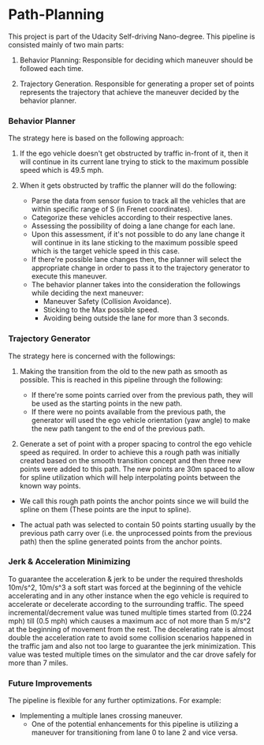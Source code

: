 # Path-Planning
This project is part of the Udacity Self-driving Nano-degree.
This pipeline is consisted mainly of two main parts: 
1. Behavior Planning:
Responsible for deciding which maneuver should be followed each time.

2. Trajectory Generation.
Responsible for generating a proper set of points represents the trajectory that achieve the maneuver decided by the behavior planner.

### Behavior Planner
The strategy here is based on the following approach: 

1. If the ego vehicle doesn't get obstructed by traffic in-front of it, then it will continue in its current lane trying to stick to the maximum possible speed which is 49.5 mph.

2. When it gets obstructed by traffic the planner will do the following:
	* Parse the data from sensor fusion to track all the vehicles that are within specific range of S (in Frenet coordinates). 
	* Categorize these vehicles according to their respective lanes.
	* Assessing the possibility of doing a lane change for each lane.
	* Upon this assessment, if it's not possible to do any lane change it will continue in its lane sticking to the maximum possible speed 		which is the target vehicle speed in this case. 
	* If there're possible lane changes then, the planner will select the appropriate change in order to pass it to the trajectory 		generator to execute this maneuver.
	* The behavior planner takes into the consideration the followings while deciding the next maneuver:
		* Maneuver Safety (Collision Avoidance). 
		* Sticking to the Max possible speed.
		* Avoiding being outside the lane for more than 3 seconds.

### Trajectory Generator
The strategy here is concerned with the followings: 

1. Making the transition from the old to the new path as smooth as possible. 
This is reached in this pipeline through the following:
	* If there're some points carried over from the previous path, they will be used as the starting points in the new path. 
	* If there were no points available from the previous path, the generator will used the ego vehicle orientation (yaw angle) to make 		the new path tangent to the end of the previous path.

2. Generate a set of point with a proper spacing to control the ego vehicle speed as required. 
In order to achieve this a rough path was initially created based on the smooth transition concept and then three new points were added to this path. The new points are 30m spaced to allow for spline utilization which will help interpolating points between the known way points. 

* We call this rough path points the anchor points since we will build the spline on them (These points are the input to spline).

* The actual path was selected to contain 50 points starting usually by the previous path carry over (i.e. the unprocessed points from the previous path) then the spline generated points from the anchor points. 

### Jerk & Acceleration Minimizing
To guarantee the acceleration & jerk to be under the required thresholds 10m/s^2, 10m/s^3 a soft start was forced at the beginning of the vehicle accelerating and in any other instance when the ego vehicle is required to accelerate or decelerate according to the surrounding traffic. 
The speed incremental/decrement value was tuned multiple times started from (0.224 mph) till (0.5 mph) which causes a maximum acc of not more than 5 m/s^2 at the beginning of movement from the rest. 
The decelerating rate is almost double the acceleration rate to avoid some collision scenarios happened in the traffic jam and also not too large to guarantee the jerk minimization.
This value was tested multiple times on the simulator and the car drove safely for more than 7 miles.

### Future Improvements
The pipeline is flexible for any further optimizations.
For example: 
* Implementing a multiple lanes crossing maneuver.
	* One of the potential enhancements for this pipeline is utilizing a maneuver for transitioning from lane 0 to lane 2 and vice versa.  
   

